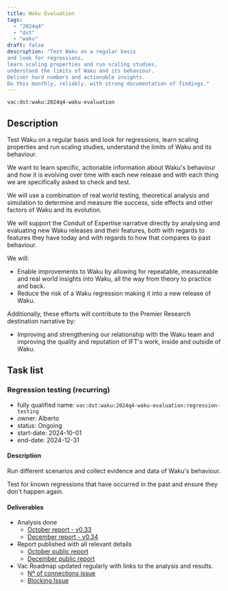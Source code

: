 ```yaml
---
title: Waku Evaluation
tags:
  - "2024q4"
  - "dst"
  - "waku"
draft: false
description: "Test Waku on a regular basis
and look for regressions,
learn scaling properties and run scaling studies,
understand the limits of Waku and its behaviour.
Deliver hard numbers and actionable insights.
Do this monthly, reliably, with strong documentation of findings."
---
```


`vac:dst:waku:2024q4-waku-evaluation`

## Description
Test Waku on a regular basis
and look for regressions,
learn scaling properties and run scaling studies,
understand the limits of Waku and its behaviour.

We want to learn specific, actionable information
about Waku's behaviour
and how it is evolving over time
with each new release
and with each thing we are specifically asked to check and test.

We will use a combination of real world testing,
theoretical analysis and simulation
to determine and measure the success,
side effects and other factors of Waku and its evolution.

We will support the Conduit of Expertise narrative directly
by analysing and evaluating new Waku releases and their features,
both with regards to features they have today
and with regards to how that compares to past behaviour.

We will:

* Enable improvements to Waku
  by allowing for repeatable, measureable
  and real world insights into Waku,
  all the way from theory to practice and back.
* Reduce the risk of a Waku regression
  making it into a new release of Waku.

Additionally, these efforts will contribute
to the Premier Research destination narrative by:

* Improving and strengthening our relationship with the Waku team
  and improving the quality and reputation of IFT's work, inside
  and outside of Waku.

## Task list

### Regression testing (recurring)

* fully qualified name: `vac:dst:waku:2024q4-waku-evaluation:regression-testing`
* owner: Alberto
* status: Ongoing
* start-date: 2024-10-01
* end-date: 2024-12-31

#### Description
Run different scenarios
and collect evidence and data
of Waku's behaviour.

Test for known regressions
that have occurred in the past
and ensure they don't happen again.

#### Deliverables
* Analysis done
  * [October report - v0.33](https://www.notion.so/Waku-regression-testing-v0-33-1268f96fb65c81f38095cbfc25acb2ce)
  * [December report - v0.34](https://www.notion.so/Waku-regression-testing-v0-34-1618f96fb65c803bb7bad6ecd6bafff9)
* Report published with all relevant details
  * [October public report](https://zealous-polka-dc7.notion.site/Waku-regression-testing-v0-33-10d8f96fb65c802c846bd3a46ad389eb?pvs=74)
  * [December public report](https://zealous-polka-dc7.notion.site/Waku-regression-testing-v0-34-1618f96fb65c803bb7bad6ecd6bafff9)
* Vac Roadmap updated regularly
  with links to the analysis and results.
  * [Nº of connections issue](https://github.com/waku-org/nwaku/issues/3163)
  * [Blocking Issue](https://zealous-polka-dc7.notion.site/Stuck-Issue-ONGOING-2fb05e6b5cfb4c3c820865e5bf2eef11?pvs=74)
